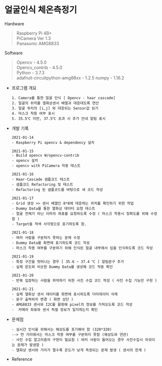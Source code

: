 # 얼굴인식 체온측정기

Hardware

> Raspberry Pi 4B+  
> PiCamera Ver 1.3  
> Panasonic AMG8833

Software

> Opencv - 4.5.0  
> Opencv_contrib - 4.5.0  
> Python - 3.7.3  
> adafruit-circuitpython-amg88xx - 1.2.5
> numpy - 1.16.2

-   프로그램 개요

    ```
    1. Camera를 통한 얼굴 인식 [ Opencv - haar cascade]
    2. 얼굴의 위치를 열화상센서 배열과 대응대도록 연산
    3. 얼굴 위치의 [i,j] 와 대응되는 Sensor값 읽기
    4. 마스크 착용 여부 표시
    5. 35.5℃ 미만, 37.5℃ 초과 시 추가 안내 알림 표시

    ```

-   개발 기록

    ```
    2021-01-14
    - Raspberry Pi opencv & dependency 설치

    2021-01-15
    - Build opencv W/opencv-contrib
    - opencv 설치
    - opencv with PiCamera 작동 테스트

    2021-01-16
    - Haar-Cascade 샘플코드 테스트
    - 샘플코드 Refactoring 및 테스트
    - Refactoring 된 샘플코드를 바탕으로 새 코드 작성

    2021-01-17
    - Grid 생성 >> 센서 배열인 8*8에 대응하는 위치를 확인하기 위한 작업
    - Dummy Data를 통한 열화상 데이터 요청 테스트
    - 얼굴 전체가 아닌 이마의 좌표를 요청하도록 수정 ( 마스크 착용시 정확도를 위해 수정함 )
    - Target을 적색 사각형으로 표기하도록 함.

    2021-01-18
    - 여러 사람을 구분하지 못하는 문제 수정
    - Dummy Data를 화면에 표기하도록 코드 작성
    - 마스크 착용 여부를 구분하기 위해 인식된 얼굴 내부에서 입을 인식하도록 코드 작성

    2021-01-19
    - 특정 구간을 벗어나는 경우 [ 35.6 ~ 37.4 ℃ ] 알림문구 추가
    - 실제 온도와 비슷한 Dummy Data를 생성해 코드 작동 확인

    2021-01-20
    - 반복 입장하는 사람을 파악하기 위한 사진 수집 코드 작성 ( 사진 수집 기능만 구현 )

    2021-01-21
    - 실제 열화상 센서 데이터를 화면에 표시하도록 더미데이터 삭제
    - 문구 출력위치 변경 ( 화면 상단 )
    - AMG8833 센서와 I2C를 활용해 pixel의 정보를 가져오도록 코드 작성
    -  카메라 좌표와 센서 픽셀 정보가 일치하는지 확인

    ```

-   문제점

    ```
    - 실시간 인식을 위해서는 해상도를 포기해야 함 (320*320)
    --> 먼 거리에서는 마스크 착용 여부를 구분하지 못함 (해상도와 연관)
    - 사진 수집 알고리즘의 구현이 필요함 ( 여러 사람이 들어오는 경우 사진수집시 뒤섞이는 문제가 발생함 )
    - 열화상 센서와 거리가 멀수록 온도가 낮게 측정되는 문제 발생 ( 센서의 한계 )
    ```

-   Reference
